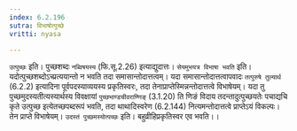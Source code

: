 ```yaml
---
index: 6.2.196
sutra: विभाषोत्पुच्छे
vritti: nyasa

---
```

`उत्पुच्छः` इति। पुच्छशब्दः `नब्विषयस्य` (फि.सू.2.26) इत्याद्युदात्तः।
`सेयमुभयत्र विभाषा भवति` इति। यदोत्पुच्छशब्दोऽच्प्रत्ययान्तो न भवति तदा समासान्तोदात्तत्वम्। यदा समासान्तोदात्तत्वापवादः `तत्पुरुषे तुल्यार्थ` (6.2.2) इत्यादिना पूर्वपदस्याव्ययस्य प्रकृतिस्वरः, तदा तेनाप्राप्तेस्मिन्नन्तोदात्तत्वे विभाषेयम्। यदा तु पुच्छमुदस्यतीत्यस्यार्थस्य विवक्षायां `पुच्छभाण्डचीवराण्णिङ्` (3.1.20) ति णिङं विदाय तदन्तादुत्पुच्छयतेः पचाद्यचि कृते उत्पुच्छ इत्येतच्छपब्दरूपं भवति, तदा थाथादिस्वरेण (6.2.144) नित्यमन्तोदात्तत्वे प्राप्तेऽयं विकल्पः। तेन प्राप्ते विभाषेयम्।
`उदस्तं पुच्छमस्योत्पच्छः` इति। बहुव्रीहिप्रकृतिस्वर एव भवति।।